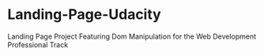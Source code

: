 # Landing-Page-Udacity
Landing Page Project Featuring Dom Manipulation  for the Web Development Professional Track
